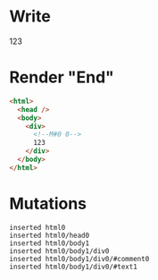 # Write
  <div><!M#0 0>123</div>


# Render "End"
```html
<html>
  <head />
  <body>
    <div>
      <!--M#0 0-->
      123
    </div>
  </body>
</html>
```

# Mutations
```
inserted html0
inserted html0/head0
inserted html0/body1
inserted html0/body1/div0
inserted html0/body1/div0/#comment0
inserted html0/body1/div0/#text1
```